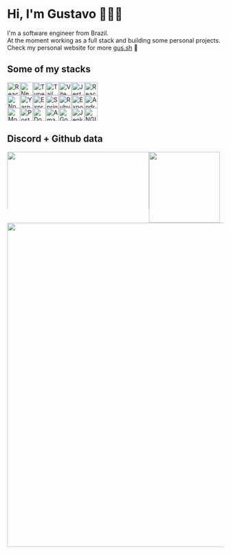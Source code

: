 
# Hi, I'm Gustavo 👨🏻‍💻 
<div>
	I'm a software engineer from Brazil.</br>
	At the moment working as a full stack and building some personal projects.</br>
	Check my personal website for more <a href="https://gus.sh/">gus.sh</a> 👾
</div>

## Some of my stacks
<div style="display: flex; flex-direction: row; justify-content: flex-center;">
  <img src="https://img.shields.io/badge/-React-0041a8?style=flat&logo=React&logoColor=white" height="30" alt="React" />
  <img src="https://img.shields.io/badge/-Next.js-0041a8?style=flat&logo=Next.js&logoColor=white" height="30" alt="NextJS" />
  <img src="https://img.shields.io/badge/-Typescript-0041a8?style=flat&logo=TypeScript&logoColor=white" height="30" alt="Typescript" />
  <img src="https://img.shields.io/badge/-Tailwind CSS-0041a8?style=flat&logo=TailwindCSS&logoColor=white" height="30" alt="Tailwind CSS" />
  <img src="https://img.shields.io/badge/-Vite-0041a8?style=flat&logo=Vite&logoColor=white" height="30" alt="Vite" />
  <img src="https://img.shields.io/badge/-Jest-0041a8?style=flat&logo=Jest&logoColor=white" height="30" alt="Jest" />
  <img src="https://img.shields.io/badge/-React Query-0041a8?style=flat&logo=ReactQuery&logoColor=white" height="30" alt="React Query" />
</div>

<div style="display: flex; flex-direction: row; justify-content: flex-center;">
  <img src="https://img.shields.io/badge/-Node.js-4900bf?style=flat&logo=Node.js&logoColor=white" height="30" alt="NodeJS" />
  <img src="https://img.shields.io/badge/-Yarn-4900bf?style=flat&logo=Yarn&logoColor=white" height="30" alt="Yarn" />
  <img src="https://img.shields.io/badge/-Express-4900bf?style=flat&logo=Express&logoColor=white" height="30" alt="ExpressJS" />
  <img src="https://img.shields.io/badge/-Spring-4900bf?style=flat&logo=Spring&logoColor=white" height="30" alt="Spring" />
  <img src="https://img.shields.io/badge/-RubyOnRails-4900bf?style=flat&logo=RubyonRails&logoColor=white" height="30" alt="Ruby on Rails" />
  <img src="https://img.shields.io/badge/-Expo-4900bf?style=flat&logo=Expo&logoColor=white" height="30" alt="Expo" />
  <img src="https://img.shields.io/badge/-Android Studio-4900bf?style=flat&logo=AndroidStudio&logoColor=white" height="30" alt="Android Studio" />  
</div>

<div style="display: flex; flex-direction: row; justify-content: flex-center;">
  <img src="https://img.shields.io/badge/-MongoDB-c70050?style=flat&logo=MongoDB&logoColor=white" height="30" alt="MongoDB" />
  <img src="https://img.shields.io/badge/-PostgreSQL-c70050?style=flat&logo=PostgreSQL&logoColor=white" height="30" alt="PostgreSQL" />
  <img src="https://img.shields.io/badge/-Docker-c70050?style=flat&logo=Docker&logoColor=white" height="30" alt="Docker" />  
  <img src="https://img.shields.io/badge/-AWS-c70050?style=flat&logo=AmazonAWS&logoColor=white" height="30" alt="Amazon AWS" />
  <img src="https://img.shields.io/badge/-Google Cloud-c70050?style=flat&logo=GoogleCloud&logoColor=white" height="30" alt="Google Cloud" />
  <img src="https://img.shields.io/badge/-Jenkins-c70050?style=flat&logo=Jenkins&logoColor=white" height="30" alt="Jenkins" />
  <img src="https://img.shields.io/badge/-NGINX-c70050?style=flat&logo=NGINX&logoColor=white" height="30" alt="NGINX" />
</div>

## Discord + Github data

<div style="display: flex; flex-direction: column">
  <div style="display: flex; flex-direction: row;">
    <img
	style="min-width: 134px; max-height: 134px;"
	width="330"
        src="https://lanyard.kyrie25.me/api/166331543378198528?waveColor=9745F5&waveSpotifyColor=9745F5&theme=dark&bg=000000&animated=false&borderRadius=10px&&idleMessage=wow%20my%20spotify%20isn%27t%20playing%20anything%20right%20now?%20Im%20probably%20focused%20on%20my%20code%20then"
     />
     <img
	style="min-width: 165px;"
	height="165"
        src="https://streak-stats.demolab.com/?user=guustavocl&theme=midnight_purple&hide_border=true&date_format=M%20j%5B%2C%20Y%5D"
      />
   </div>
   <div style="display: flex; flex-direction: column">
      <img
	width="755"
        src="http://github-profile-summary-cards.vercel.app/api/cards/profile-details?username=guustavocl&theme=midnight_purple"
      />
   </div
</div>
